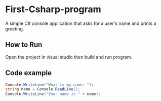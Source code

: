 # First-Csharp-program
A simple C# console application that asks for a user's name and prints a greeting.

## How to Run
Open the project in visual studio then build and run program.

## Code example
```c#
Console.WriteLine("What is my name: ");
string name = Console.ReadLine();
Console.WriteLine("Your name is " + name);
```
